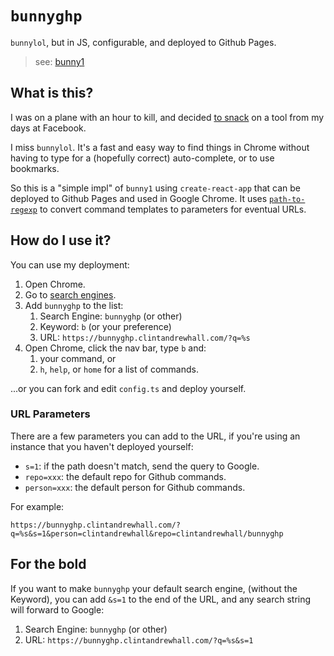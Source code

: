 # `bunnyghp`

`bunnylol`, but in JS, configurable, and deployed to Github Pages.

> see: [bunny1](http://www.bunny1.org/)

## What is this?

I was on a plane with an hour to kill, and decided [to snack](https://leebyron.com/snack-driven-development/) on a tool from my days at Facebook.

I miss `bunnylol`.  It's a fast and easy way to find things in Chrome without having to type for a (hopefully correct) auto-complete, or to use bookmarks.

So this is a "simple impl" of `bunny1` using `create-react-app` that can be deployed to Github Pages and used in Google Chrome.  It uses [`path-to-regexp`](https://github.com/pillarjs/path-to-regexp) to convert command templates to parameters for eventual URLs.

## How do I use it?

You can use my deployment:

1. Open Chrome.
2. Go to [search engines](chrome://settings/searchEngines).
3. Add `bunnyghp` to the list:
   1. Search Engine: `bunnyghp` (or other)
   2. Keyword: `b` (or your preference)
   3. URL: `https://bunnyghp.clintandrewhall.com/?q=%s`
4. Open Chrome, click the nav bar, type `b` and:
   1. your command, or
   2. `h`, `help`, or `home` for a list of commands.

...or you can fork and edit `config.ts` and deploy yourself.

### URL Parameters

There are a few parameters you can add to the URL, if you're using an instance that you haven't deployed yourself:

 * `s=1`: if the path doesn't match, send the query to Google.
 * `repo=xxx`: the default repo for Github commands.
 * `person=xxx`: the default person for Github commands.

For example:

`https://bunnyghp.clintandrewhall.com/?q=%s&s=1&person=clintandrewhall&repo=clintandrewhall/bunnyghp`

## For the bold

If you want to make `bunnyghp` your default search engine, (without the Keyword), you can add `&s=1` to the end of the URL, and any search string will forward to Google:

1. Search Engine: `bunnyghp` (or other)
2. URL: `https://bunnyghp.clintandrewhall.com/?q=%s&s=1`
